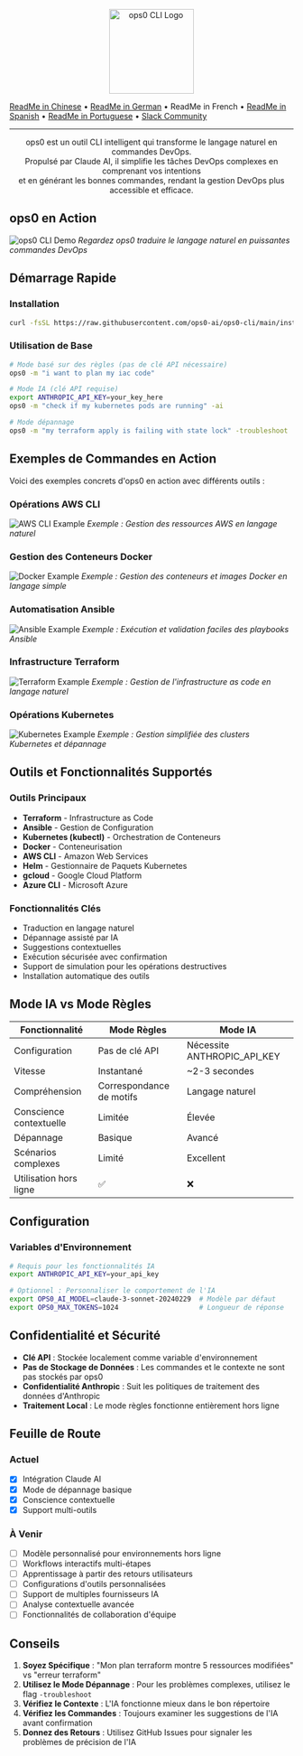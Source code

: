 <p align="center">
  <img src="assets/logo.jpg" alt="ops0 CLI Logo" width="150">
</p>

[ReadMe in Chinese](./README.zh-CN.md) • [ReadMe in German](./README.de.md) • ReadMe in French • [ReadMe in Spanish](./README.es.md) • [ReadMe in Portuguese](./README.pt-BR.md) • [Slack Community](https://join.slack.com/t/ops0/shared_invite/zt-37akwqb1v-BvfK7AioDlRhje94UN2tkw)

---

<p align="center">
ops0 est un outil CLI intelligent qui transforme le langage naturel en commandes DevOps.<br>
Propulsé par Claude AI, il simplifie les tâches DevOps complexes en comprenant vos intentions<br>
et en générant les bonnes commandes, rendant la gestion DevOps plus accessible et efficace.
</p>

## ops0 en Action

![ops0 CLI Demo](assets/ops0cli.gif)
*Regardez ops0 traduire le langage naturel en puissantes commandes DevOps*

## Démarrage Rapide

### Installation
```bash
curl -fsSL https://raw.githubusercontent.com/ops0-ai/ops0-cli/main/install.sh | bash
```

### Utilisation de Base
```bash
# Mode basé sur des règles (pas de clé API nécessaire)
ops0 -m "i want to plan my iac code"

# Mode IA (clé API requise)
export ANTHROPIC_API_KEY=your_key_here
ops0 -m "check if my kubernetes pods are running" -ai

# Mode dépannage
ops0 -m "my terraform apply is failing with state lock" -troubleshoot
```

## Exemples de Commandes en Action

Voici des exemples concrets d'ops0 en action avec différents outils :

### Opérations AWS CLI
![AWS CLI Example](assets/aws.png)
*Exemple : Gestion des ressources AWS en langage naturel*

### Gestion des Conteneurs Docker
![Docker Example](assets/docker.png)
*Exemple : Gestion des conteneurs et images Docker en langage simple*

### Automatisation Ansible
![Ansible Example](assets/ansible.png)
*Exemple : Exécution et validation faciles des playbooks Ansible*

### Infrastructure Terraform
![Terraform Example](assets/terraform.png)
*Exemple : Gestion de l'infrastructure as code en langage naturel*

### Opérations Kubernetes
![Kubernetes Example](assets/kubernetes.png)
*Exemple : Gestion simplifiée des clusters Kubernetes et dépannage*

## Outils et Fonctionnalités Supportés

### Outils Principaux
- **Terraform** - Infrastructure as Code
- **Ansible** - Gestion de Configuration
- **Kubernetes (kubectl)** - Orchestration de Conteneurs
- **Docker** - Conteneurisation
- **AWS CLI** - Amazon Web Services
- **Helm** - Gestionnaire de Paquets Kubernetes
- **gcloud** - Google Cloud Platform
- **Azure CLI** - Microsoft Azure

### Fonctionnalités Clés
- Traduction en langage naturel
- Dépannage assisté par IA
- Suggestions contextuelles
- Exécution sécurisée avec confirmation
- Support de simulation pour les opérations destructives
- Installation automatique des outils

## Mode IA vs Mode Règles

| Fonctionnalité | Mode Règles | Mode IA |
|---------|------------|---------|
| Configuration | Pas de clé API | Nécessite ANTHROPIC_API_KEY |
| Vitesse | Instantané | ~2-3 secondes |
| Compréhension | Correspondance de motifs | Langage naturel |
| Conscience contextuelle | Limitée | Élevée |
| Dépannage | Basique | Avancé |
| Scénarios complexes | Limité | Excellent |
| Utilisation hors ligne | ✅ | ❌ |

## Configuration

### Variables d'Environnement
```bash
# Requis pour les fonctionnalités IA
export ANTHROPIC_API_KEY=your_api_key

# Optionnel : Personnaliser le comportement de l'IA
export OPS0_AI_MODEL=claude-3-sonnet-20240229  # Modèle par défaut
export OPS0_MAX_TOKENS=1024                    # Longueur de réponse
```

## Confidentialité et Sécurité

- **Clé API** : Stockée localement comme variable d'environnement
- **Pas de Stockage de Données** : Les commandes et le contexte ne sont pas stockés par ops0
- **Confidentialité Anthropic** : Suit les politiques de traitement des données d'Anthropic
- **Traitement Local** : Le mode règles fonctionne entièrement hors ligne

## Feuille de Route

### Actuel
- [x] Intégration Claude AI
- [x] Mode de dépannage basique
- [x] Conscience contextuelle
- [x] Support multi-outils

### À Venir
- [ ] Modèle personnalisé pour environnements hors ligne
- [ ] Workflows interactifs multi-étapes
- [ ] Apprentissage à partir des retours utilisateurs
- [ ] Configurations d'outils personnalisées
- [ ] Support de multiples fournisseurs IA
- [ ] Analyse contextuelle avancée
- [ ] Fonctionnalités de collaboration d'équipe

## Conseils

1. **Soyez Spécifique** : "Mon plan terraform montre 5 ressources modifiées" vs "erreur terraform"
2. **Utilisez le Mode Dépannage** : Pour les problèmes complexes, utilisez le flag `-troubleshoot`
3. **Vérifiez le Contexte** : L'IA fonctionne mieux dans le bon répertoire
4. **Vérifiez les Commandes** : Toujours examiner les suggestions de l'IA avant confirmation
5. **Donnez des Retours** : Utilisez GitHub Issues pour signaler les problèmes de précision de l'IA 